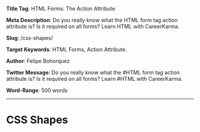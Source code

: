 **Title Tag**: HTML Forms: The Action Attribute

**Meta Description**: Do you really know what the HTML form tag action attribute is? Is it required on all forms? Learn HTML with CareerKarma.

**Slug**: /css-shapes/

**Target Keywords**: HTML Forms, Action Attribute.

**Author**: Felipe Bohorquez

**Twitter Message**: Do you really know what the #HTML form tag action attribute is? Is it required on all forms? Learn #HTML with CareerKarma.

**Word-Range**: 500 words

---
# CSS Shapes

